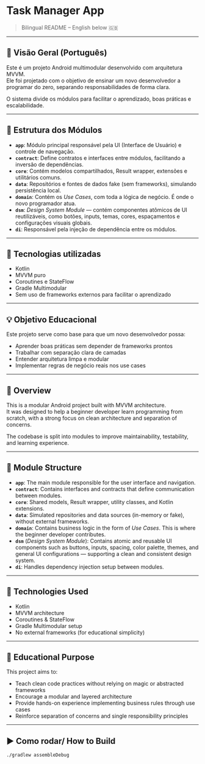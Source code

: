 # Task Manager App

> Bilingual README – English below 🇬🇧
---

## 📌 Visão Geral (Português)

Este é um projeto Android multimodular desenvolvido com arquitetura MVVM.  
Ele foi projetado com o objetivo de ensinar um novo desenvolvedor a programar do zero, separando responsabilidades de forma clara.

O sistema divide os módulos para facilitar o aprendizado, boas práticas e escalabilidade.

---

## 🧱 Estrutura dos Módulos

- **`app`**: Módulo principal responsável pela UI (Interface de Usuário) e controle de navegação.
- **`contract`**: Define contratos e interfaces entre módulos, facilitando a inversão de dependências.
- **`core`**: Contém modelos compartilhados, Result wrapper, extensões e utilitários comuns.
- **`data`**: Repositórios e fontes de dados fake (sem frameworks), simulando persistência local.
- **`domain`**: Contém os *Use Cases*, com toda a lógica de negócio. É onde o novo programador atua.
- **`dsm`**: *Design System Module* — contém componentes atômicos de UI reutilizáveis, como botões, inputs, temas, cores, espaçamentos e configurações visuais globais.
- **`di`**: Responsável pela injeção de dependência entre os módulos.

---

## 🚀 Tecnologias utilizadas

- Kotlin
- MVVM puro
- Coroutines e StateFlow
- Gradle Multimodular
- Sem uso de frameworks externos para facilitar o aprendizado

---

## 💡 Objetivo Educacional

Este projeto serve como base para que um novo desenvolvedor possa:
- Aprender boas práticas sem depender de frameworks prontos
- Trabalhar com separação clara de camadas
- Entender arquitetura limpa e modular
- Implementar regras de negócio reais nos use cases

---

## 📌 Overview

This is a modular Android project built with MVVM architecture.  
It was designed to help a beginner developer learn programming from scratch, with a strong focus on clean architecture and separation of concerns.

The codebase is split into modules to improve maintainability, testability, and learning experience.

---

## 🧱 Module Structure

- **`app`**: The main module responsible for the user interface and navigation.
- **`contract`**: Contains interfaces and contracts that define communication between modules.
- **`core`**: Shared models, Result wrapper, utility classes, and Kotlin extensions.
- **`data`**: Simulated repositories and data sources (in-memory or fake), without external frameworks.
- **`domain`**: Contains business logic in the form of *Use Cases*. This is where the beginner developer contributes.
- **`dsm`** (*Design System Module*): Contains atomic and reusable UI components such as buttons, inputs, spacing, color palette, themes, and general UI configurations — supporting a clean and consistent design system.
- **`di`**: Handles dependency injection setup between modules.

---

## 🚀 Technologies Used

- Kotlin
- MVVM architecture
- Coroutines & StateFlow
- Gradle Multimodular setup
- No external frameworks (for educational simplicity)

---

## 🎯 Educational Purpose

This project aims to:

- Teach clean code practices without relying on magic or abstracted frameworks
- Encourage a modular and layered architecture
- Provide hands-on experience implementing business rules through use cases
- Reinforce separation of concerns and single responsibility principles

---

## ▶️ Como rodar/ How to Build



```bash
./gradlew assembleDebug
